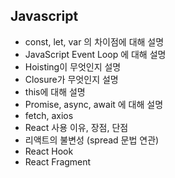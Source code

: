 ## Javascript

- const, let, var 의 차이점에 대해 설명
- JavaScript Event Loop 에 대해 설명
- Hoisting이 무엇인지 설명
- Closure가 무엇인지 설명
- this에 대해 설명
- Promise, async, await 에 대해 설명
- fetch, axios
- React 사용 이유, 장점, 단점
- 리액트의 불변성 (spread 문법 연관)
- React Hook
- React Fragment